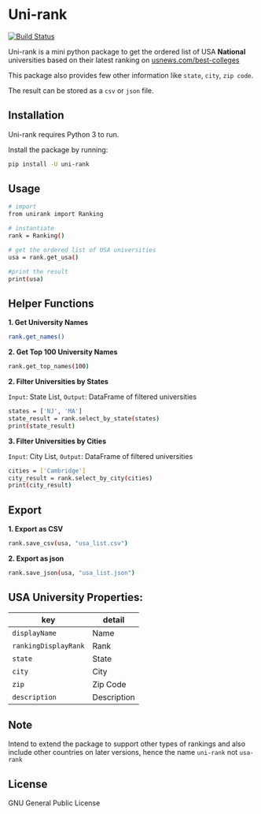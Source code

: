 # Uni-rank

[![Build Status](https://www.travis-ci.com/nahid18/uni-rank.svg?branch=main)](https://www.travis-ci.com/nahid18/uni-rank)

Uni-rank is a mini python package to get the ordered list of USA **National** universities based on their latest ranking on [usnews.com/best-colleges](https://usnews.com/best-colleges)

This package also provides few other information like `state`, `city`, `zip code`.

The result can be stored as a `csv` or `json` file.

Installation
----

Uni-rank requires Python 3 to run. 

Install the package by running:
```sh
pip install -U uni-rank
```

Usage
----
```sh
# import
from unirank import Ranking

# instantiate
rank = Ranking()

# get the ordered list of USA universities
usa = rank.get_usa()

#print the result
print(usa)
```

Helper Functions
----

**1. Get University Names**
```sh
rank.get_names()
```

**2. Get Top 100 University Names**
```sh
rank.get_top_names(100)
```

**2. Filter Universities by States**

`Input`: State List, 
`Output`: DataFrame of filtered universities

```sh
states = ['NJ', 'MA']
state_result = rank.select_by_state(states)
print(state_result)
```

**3. Filter Universities by Cities**

`Input`: City List, 
`Output`: DataFrame of filtered universities

```sh
cities = ['Cambridge']
city_result = rank.select_by_city(cities)
print(city_result)
```

Export
----

**1. Export as CSV**
```sh
rank.save_csv(usa, "usa_list.csv")
```

**2. Export as json**
```sh
rank.save_json(usa, "usa_list.json")
```


USA University Properties:
----
key | detail
--- | ---
`displayName` | Name
``rankingDisplayRank`` | Rank
`state` | State
`city` | City
`zip` | Zip Code
`description` | Description


Note
----
Intend to extend the package to support other types of rankings and also include other countries on later versions, hence the name `uni-rank` not `usa-rank`

License
----

GNU General Public License
